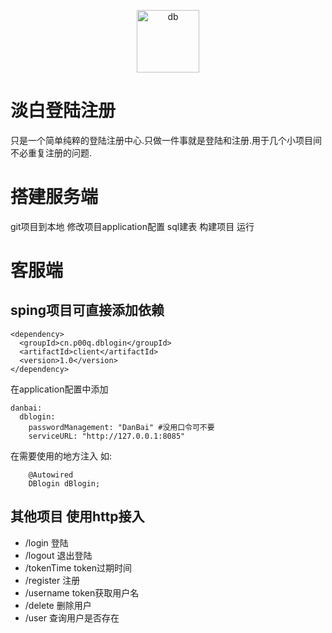 <p align="center">
<img src="http://img.p00q.cn:222/2019/10/25/b8fc388600d73.ico" alt="db" width="100">
</p>

# 淡白登陆注册

只是一个简单纯粹的登陆注册中心.只做一件事就是登陆和注册.用于几个小项目间不必重复注册的问题.

# 搭建服务端

git项目到本地 修改项目application配置 sql建表 构建项目 运行

# 客服端

## sping项目可直接添加依赖
```
<dependency>
  <groupId>cn.p00q.dblogin</groupId>
  <artifactId>client</artifactId>
  <version>1.0</version>
</dependency>
```
在application配置中添加
```
danbai:
  dblogin:
    passwordManagement: "DanBai" #没用口令可不要
    serviceURL: "http://127.0.0.1:8085"
```
在需要使用的地方注入 如:
```
    @Autowired
    DBlogin dBlogin;
```

## 其他项目 使用http接入

- /login 登陆
- /logout 退出登陆
- /tokenTime token过期时间
- /register 注册
- /username token获取用户名
- /delete 删除用户
- /user 查询用户是否存在